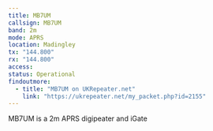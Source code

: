 ```yaml
---
title: MB7UM
callsign: MB7UM
band: 2m
mode: APRS
location: Madingley
tx: "144.800"
rx: "144.800"
access: 
status: Operational
findoutmore:
  - title: "MB7UM on UKRepeater.net"
    link: "https://ukrepeater.net/my_packet.php?id=2155"
---
```

MB7UM is a 2m APRS digipeater and iGate